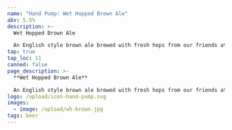 ```yaml
---
name: "Hand Pump: Wet Hopped Brown Ale"
abv: 5.5%
description: >-
  Wet Hopped Brown Ale

  An English style brown ale brewed with fresh hops from our friends at Murphy's Hop Yard in Effort, PA.
tap: true
tap_loc: 11
canned: false
page_description: >-
  **Wet Hopped Brown Ale**

  An English style brown ale brewed with fresh hops from our friends at Murphy's Hop Yard in Effort, PA.
logo: /upload/icon-hand-pump.svg
images:
  - image: /upload/wh-brown.jpg
tags: beer
---
```

